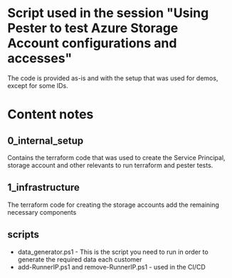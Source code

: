 # Script used in the session "Using Pester to test Azure Storage Account configurations and accesses"

The code is provided as-is and with the setup that was used for demos, except for some IDs.

# Content notes

## 0_internal_setup

Contains the terraform code that was used to create the Service Principal, storage account and other relevants to run terraform and pester tests.

## 1_infrastructure

The terraform code for creating the storage accounts add the remaining necessary components


## scripts

* data_generator.ps1 - This is the script you need to run in order to generate the required data each customer 
* add-RunnerIP.ps1 and remove-RunnerIP.ps1 - used in the CI/CD 